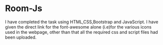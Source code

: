 # Room-Js

I have completed the task using HTML,CSS,Bootstrap and JavaScript. I have given the direct link for the font-awesome alone (i.e)for the various icons used in the webpage, other than that all the required css and script files had been uploaded.

